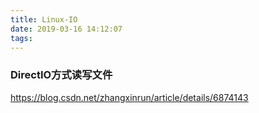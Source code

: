 ```yaml
---
title: Linux-IO
date: 2019-03-16 14:12:07
tags:
---
```



### DirectIO方式读写文件
https://blog.csdn.net/zhangxinrun/article/details/6874143